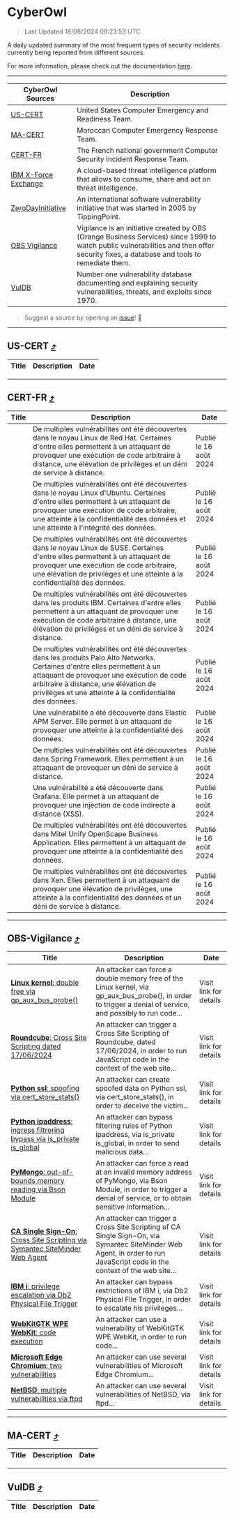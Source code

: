 
 <div id='top'></div>

# CyberOwl

 > Last Updated 18/08/2024 09:23:53 UTC
 
 A daily updated summary of the most frequent types of security incidents currently being reported from different sources.
 
 For more information, please check out the documentation [here](./docs/README.md).
 
 ---
 |CyberOwl Sources|Description|
 |---|---|
 |[US-CERT](#us-cert-arrow_heading_up)|United States Computer Emergency and Readiness Team.|
 |[MA-CERT](#ma-cert-arrow_heading_up)|Moroccan Computer Emergency Response Team.|
 |[CERT-FR](#cert-fr-arrow_heading_up)|The French national government Computer Security Incident Response Team.|
 |[IBM X-Force Exchange](#ibmcloud-arrow_heading_up)|A cloud-based threat intelligence platform that allows to consume, share and act on threat intelligence.|
 |[ZeroDayInitiative](#zerodayinitiative-arrow_heading_up)|An international software vulnerability initiative that was started in 2005 by TippingPoint.|
 |[OBS Vigilance](#obs-vigilance-arrow_heading_up)|Vigilance is an initiative created by OBS (Orange Business Services) since 1999 to watch public vulnerabilities and then offer security fixes, a database and tools to remediate them.|
 |[VulDB](#vuldb-arrow_heading_up)|Number one vulnerability database documenting and explaining security vulnerabilities, threats, and exploits since 1970.|
 
 > Suggest a source by opening an [issue](https://github.com/karimhabush/cyberowl/issues)! :raised_hands:
 ---

## US-CERT [:arrow_heading_up:](#cyberowl)

 |Title|Description|Date|
 |---|---|---|
 
 ---

## CERT-FR [:arrow_heading_up:](#cyberowl)

 |Title|Description|Date|
 |---|---|---|
 |[](https://www.cert.ssi.gouv.fr/avis/CERTFR-2024-AVI-0695/)|De multiples vulnérabilités ont été découvertes dans le noyau Linux de Red Hat. Certaines d'entre elles permettent à un attaquant de provoquer une exécution de code arbitraire à distance, une élévation de privilèges et un déni de service à distance.|Publié le 16 août 2024|
 |[](https://www.cert.ssi.gouv.fr/avis/CERTFR-2024-AVI-0694/)|De multiples vulnérabilités ont été découvertes dans le noyau Linux d'Ubuntu. Certaines d'entre elles permettent à un attaquant de provoquer une exécution de code arbitraire, une atteinte à la confidentialité des données et une atteinte à l'intégrité des données.|Publié le 16 août 2024|
 |[](https://www.cert.ssi.gouv.fr/avis/CERTFR-2024-AVI-0693/)|De multiples vulnérabilités ont été découvertes dans le noyau Linux de SUSE. Certaines d'entre elles permettent à un attaquant de provoquer une exécution de code arbitraire, une élévation de privilèges et une atteinte à la confidentialité des données.|Publié le 16 août 2024|
 |[](https://www.cert.ssi.gouv.fr/avis/CERTFR-2024-AVI-0692/)|De multiples vulnérabilités ont été découvertes dans les produits IBM. Certaines d'entre elles permettent à un attaquant de provoquer une exécution de code arbitraire à distance, une élévation de privilèges et un déni de service à distance.|Publié le 16 août 2024|
 |[](https://www.cert.ssi.gouv.fr/avis/CERTFR-2024-AVI-0691/)|De multiples vulnérabilités ont été découvertes dans les produits Palo Alto Networks. Certaines d'entre elles permettent à un attaquant de provoquer une exécution de code arbitraire à distance, une élévation de privilèges et une atteinte à la confidentialité des données.|Publié le 16 août 2024|
 |[](https://www.cert.ssi.gouv.fr/avis/CERTFR-2024-AVI-0690/)|Une vulnérabilité a été découverte dans Elastic APM Server. Elle permet à un attaquant de provoquer une atteinte à la confidentialité des données.|Publié le 16 août 2024|
 |[](https://www.cert.ssi.gouv.fr/avis/CERTFR-2024-AVI-0689/)|De multiples vulnérabilités ont été découvertes dans Spring Framework. Elles permettent à un attaquant de provoquer un déni de service à distance.|Publié le 16 août 2024|
 |[](https://www.cert.ssi.gouv.fr/avis/CERTFR-2024-AVI-0688/)|Une vulnérabilité a été découverte dans Grafana. Elle permet à un attaquant de provoquer une injection de code indirecte à distance (XSS).|Publié le 16 août 2024|
 |[](https://www.cert.ssi.gouv.fr/avis/CERTFR-2024-AVI-0687/)|De multiples vulnérabilités ont été découvertes dans Mitel Unify OpenScape Business Application. Elles permettent à un attaquant de provoquer une atteinte à la confidentialité des données.|Publié le 16 août 2024|
 |[](https://www.cert.ssi.gouv.fr/avis/CERTFR-2024-AVI-0686/)|De multiples vulnérabilités ont été découvertes dans Xen. Elles permettent à un attaquant de provoquer une élévation de privilèges, une atteinte à la confidentialité des données et un déni de service à distance.|Publié le 16 août 2024|
 
 ---

## OBS-Vigilance [:arrow_heading_up:](#cyberowl)

 |Title|Description|Date|
 |---|---|---|
 |[<a href="https://vigilance.fr/vulnerability/Linux-kernel-double-free-via-gp-aux-bus-probe-44533" class="noirorange"><b>Linux kernel</b>: double free via gp_aux_bus_probe()</a>](https://vigilance.fr/vulnerability/Linux-kernel-double-free-via-gp-aux-bus-probe-44533)|An attacker can force a double memory free of the Linux kernel, via gp_aux_bus_probe(), in order to trigger a denial of service, and possibly to run code...|Visit link for details|
 |[<a href="https://vigilance.fr/vulnerability/Roundcube-Cross-Site-Scripting-dated-17-06-2024-44532" class="noirorange"><b>Roundcube</b>: Cross Site Scripting dated 17/06/2024</a>](https://vigilance.fr/vulnerability/Roundcube-Cross-Site-Scripting-dated-17-06-2024-44532)|An attacker can trigger a Cross Site Scripting of Roundcube, dated 17/06/2024, in order to run JavaScript code in the context of the web site...|Visit link for details|
 |[<a href="https://vigilance.fr/vulnerability/Python-ssl-spoofing-via-cert-store-stats-44531" class="noirorange"><b>Python ssl</b>: spoofing via cert_store_stats()</a>](https://vigilance.fr/vulnerability/Python-ssl-spoofing-via-cert-store-stats-44531)|An attacker can create spoofed data on Python ssl, via cert_store_stats(), in order to deceive the victim...|Visit link for details|
 |[<a href="https://vigilance.fr/vulnerability/Python-ipaddress-ingress-filtrering-bypass-via-is-private-is-global-44530" class="noirorange"><b>Python ipaddress</b>: ingress filtrering bypass via is_private is_global</a>](https://vigilance.fr/vulnerability/Python-ipaddress-ingress-filtrering-bypass-via-is-private-is-global-44530)|An attacker can bypass filtering rules of Python ipaddress, via is_private is_global, in order to send malicious data...|Visit link for details|
 |[<a href="https://vigilance.fr/vulnerability/PyMongo-out-of-bounds-memory-reading-via-Bson-Module-44529" class="noirorange"><b>PyMongo</b>: out-of-bounds memory reading via Bson Module</a>](https://vigilance.fr/vulnerability/PyMongo-out-of-bounds-memory-reading-via-Bson-Module-44529)|An attacker can force a read at an invalid memory address of PyMongo, via Bson Module, in order to trigger a denial of service, or to obtain sensitive information...|Visit link for details|
 |[<a href="https://vigilance.fr/vulnerability/CA-Single-Sign-On-Cross-Site-Scripting-via-Symantec-SiteMinder-Web-Agent-44528" class="noirorange"><b>CA Single Sign-On</b>: Cross Site Scripting via Symantec SiteMinder Web Agent</a>](https://vigilance.fr/vulnerability/CA-Single-Sign-On-Cross-Site-Scripting-via-Symantec-SiteMinder-Web-Agent-44528)|An attacker can trigger a Cross Site Scripting of CA Single Sign-On, via Symantec SiteMinder Web Agent, in order to run JavaScript code in the context of the web site...|Visit link for details|
 |[<a href="https://vigilance.fr/vulnerability/IBM-i-privilege-escalation-via-Db2-Physical-File-Trigger-44525" class="noirorange"><b>IBM i</b>: privilege escalation via Db2 Physical File Trigger</a>](https://vigilance.fr/vulnerability/IBM-i-privilege-escalation-via-Db2-Physical-File-Trigger-44525)|An attacker can bypass restrictions of IBM i, via Db2 Physical File Trigger, in order to escalate his privileges...|Visit link for details|
 |[<a href="https://vigilance.fr/vulnerability/WebKitGTK-WPE-WebKit-code-execution-40595" class="noirorange"><b>WebKitGTK  WPE WebKit</b>: code execution</a>](https://vigilance.fr/vulnerability/WebKitGTK-WPE-WebKit-code-execution-40595)|An attacker can use a vulnerability of WebKitGTK  WPE WebKit, in order to run code...|Visit link for details|
 |[<a href="https://vigilance.fr/vulnerability/Microsoft-Edge-Chromium-two-vulnerabilities-42908" class="noirorange"><b>Microsoft Edge Chromium</b>: two vulnerabilities</a>](https://vigilance.fr/vulnerability/Microsoft-Edge-Chromium-two-vulnerabilities-42908)|An attacker can use several vulnerabilities of Microsoft Edge Chromium...|Visit link for details|
 |[<a href="https://vigilance.fr/vulnerability/NetBSD-multiple-vulnerabilities-via-ftpd-42902" class="noirorange"><b>NetBSD</b>: multiple vulnerabilities via ftpd</a>](https://vigilance.fr/vulnerability/NetBSD-multiple-vulnerabilities-via-ftpd-42902)|An attacker can use several vulnerabilities of NetBSD, via ftpd...|Visit link for details|
 
 ---

## MA-CERT [:arrow_heading_up:](#cyberowl)

 |Title|Description|Date|
 |---|---|---|
 
 ---

## VulDB [:arrow_heading_up:](#cyberowl)

 |Title|Description|Date|
 |---|---|---|
 